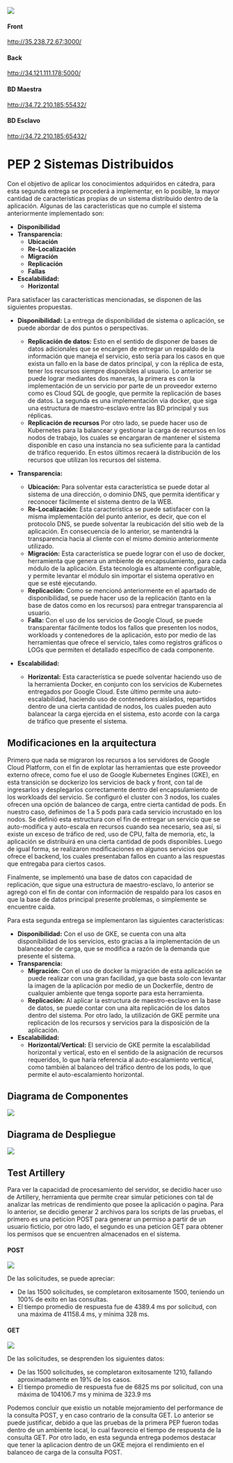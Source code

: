 ![](https://i.ibb.co/sCHRR2w/front.png)

#### **Front** 
http://35.238.72.67:3000/

#### **Back**
http://34.121.111.178:5000/

#### **BD Maestra**
http://34.72.210.185:55432/

#### **BD Esclavo**
http://34.72.210.185:65432/


# PEP 2 Sistemas Distribuidos 
Con el objetivo de aplicar los conocimientos adquiridos en cátedra, para esta segunda entrega se procederá a implementar, en lo posible,  la mayor cantidad de características propias de un sistema distribuido dentro de la aplicación. Algunas de las características que no cumple el sistema anteriormente implementado son:
- **Disponibilidad**
- **Transparencia:** 
    - **Ubicación**
    - **Re-Localización**
    - **Migración**
    - **Replicación**
    - **Fallas**
- **Escalabilidad:**
    - **Horizontal**
    
 Para satisfacer las características mencionadas, se disponen de las siguientes propuestas.
 
- **Disponibilidad:** La entrega de disponibilidad de sistema o aplicación, se puede abordar de dos puntos o perspectivas.
    - **Replicación de datos:**  Esto en el sentido de disponer de bases de datos adicionales que se encargen de entregar un respaldo de la información que maneja el servicio, esto sería para los casos en que exista un fallo en la base de datos principal, y con la réplica de esta, tener los recursos siempre disponibles al usuario. Lo anterior se puede lograr mediantes dos maneras, la primera es con la implementación de un servicio por parte de un proveedor externo como es Cloud SQL de google, que permite la replicación de bases de datos. La segunda es una implementación via docker, que siga una estructura de maestro-esclavo entre las BD principal y sus réplicas.
    - **Replicación de recursos** Por otro lado, se puede hacer uso de Kubernetes para la balancear y gestionar la carga de recursos en los nodos de trabajo, los cuales se encargaran de mantener el sistema disponible en caso una instancia no sea suficiente para la cantidad de tráfico requerido. En estos últimos recaerá la distribución de los recursos que utilizan los recursos del sistema. 
    
- **Transparencia:** 
    - **Ubicación:** Para solventar esta característica se puede dotar al sistema de una dirección, o dominio DNS, que permita identificar y reconocer fácilmente el sistema dentro de la WEB.
    - **Re-Localización:** Esta característica se puede satisfacer con la misma implementación del punto anterior, es decir, que con el protocolo DNS, se puede solventar la reubicación del sitio web de la aplicación. En consecuencia de lo anterior, se mantendrá la transparencia hacia al cliente con el mismo dominio anteriormente utilizado.
    - **Migración:** Esta característica se puede lograr con el uso de docker, herramienta que genera un ambiente de encapsulamiento, para cada módulo de la aplicación. Esta tecnología es altamente configurable, y permite levantar el módulo sin importar el sistema operativo en que se esté ejecutando.
    - **Replicación:** Como se mencionó anteriormente en el apartado de disponibilidad, se puede hacer uso de la replicación (tanto en la base de datos como en los recursos) para entregar transparencia al usuario.
    - **Falla:** Con el uso de los servicios de Google Cloud, se puede transparentar fácilmente todos los fallos que presenten los nodos, workloads y contenedores de la aplicación, esto por medio de las herramientas que ofrece el servicio, tales como registros gráficos o LOGs que permiten el detallado específico de cada componente.
    
- **Escalabilidad:**
    - **Horizontal:** Esta característica se puede solventar haciendo uso  de la herramienta Docker, en conjunto con los servicios de Kubernetes entregados por Google Cloud. Este último permite una auto-escalabilidad, haciendo uso de contenedores aislados, repartidos dentro de una cierta cantidad de nodos, los cuales pueden auto balancear la carga ejercida en el sistema, esto acorde con la carga de tráfico que presente el sistema.
    
    
## Modificaciones en la arquitectura

Primero que nada se migraron los recursos a los servidores de Google Cloud Platform, con el fin de explotar las herramientas que este proveedor externo ofrece, como fue el uso de Google Kubernetes Engines (GKE), en esta transición se dockerizo los servicios de back y front, con tal de ingresarlos y desplegarlos correctamente dentro del encapsulamiento de los workloads del servicio. Se configuró el cluster con 3 nodos, los cuales ofrecen una opción de balanceo de carga, entre cierta cantidad de pods. En nuestro caso, definimos de 1 a 5 pods para cada servicio incrustado en los nodos. Se definió esta estructura con el fin de entregar un servicio que se auto-modifica y auto-escala en recursos cuando sea necesario, sea así, si existe un exceso de tráfico de red, uso de CPU, falta de memoria, etc, la aplicación se distribuirá en una cierta cantidad de pods disponibles. 
Luego de igual forma, se realizaron modificaciones en algunos servicios que ofrece el backend, los cuales presentaban fallos en cuanto a las respuestas que entregaba para ciertos casos.

Finalmente, se implementó una base de datos con capacidad de replicación, que sigue una estructura de maestro-esclavo, lo anterior se agregó con el fin de contar con información de respaldo para los casos en que la base de datos principal presente problemas, o simplemente se encuentre caída.

Para esta segunda entrega se implementaron las siguientes características:

- **Disponibilidad:** Con el uso de GKE, se cuenta con una alta disponibilidad de los servicios, esto gracias a la implementación de un balanceador de carga, que se modifica a razón de la demanda que presente el sistema.
- **Transparencia:**
    - **Migración:** Con el uso de docker la migración de esta aplicación se puede realizar con una gran facilidad, ya que basta solo con levantar la imagen de la aplicación por medio de un Dockerfile, dentro de cualquier ambiente que tenga soporte para esta herramienta.
    - **Replicación:** Al aplicar la estructura de maestro-esclavo en la base de datos, se puede contar con una alta replicación de los datos dentro del sistema. Por otro lado, la utilización de GKE permite una replicación de los recursos y servicios para la disposición de la aplicación.
- **Escalabilidad:**
    - **Horizontal/Vertical:** El servicio de GKE permite la escalabilidad horizontal y vertical, esto en el sentido de la asignación de recursos requeridos, lo que haría referencia al auto-escalamiento vertical, como también al balanceo del tráfico dentro de los pods, lo que permite el auto-escalamiento horizontal.


## Diagrama de Componentes

![](https://i.ibb.co/k6z400T/Imagen-1.png)


## Diagrama de Despliegue  

![](https://i.ibb.co/MStgTkM/imagen-2.png)


## Test Artillery
Para ver la capacidad de procesamiento del servidor, se decidio hacer uso de Artillery, herramienta que permite crear simular peticiones con tal de analizar las metricas de rendimiento que posee la aplicación o pagina. Para lo anterior, se decidio generar 2 archivos para los scripts de las pruebas, el primero es una peticion POST para generar un permiso a partir de un usuario ficticio, por otro lado, el segundo es una peticion GET para obtener los permisos que se encuentren almacenados en el sistema.

#### **POST**

![](https://i.ibb.co/xYrrX1v/testpost.png)

De las solicitudes, se puede apreciar:
- De las 1500 solicitudes, se completaron exitosamente 1500, teniendo un 100% de exito en las consultas.
- El tiempo promedio de respuesta fue de 4389.4 ms por solicitud, con una máxima de  41158.4 ms, y mínima 328 ms.

#### **GET**
![](https://i.ibb.co/rbT65nZ/testget.png)

De las solicitudes, se desprenden los siguientes datos:
- De las 1500 solicitudes, se completaron exitosamente 1210, fallando aproximadamente en 19% de los casos.
- El tiempo promedio de respuesta fue de 6825 ms por solicitud, con una máxima de 104106.7 ms y mínima de 323.9 ms


Podemos concluir que existio un notable mejoramiento del performance de la consulta POST, y en caso contrario de la consulta GET. Lo anterior se puede justificar, debido a que las pruebas de la primera PEP fueron todas dentro de un ambiente local, lo cual favorecio el tiempo de respuesta de la consulta GET. Por otro lado, en esta segunda entrega podemos destacar que tener la aplicacion dentro de un GKE mejora el rendimiento en el balanceo de carga de la consulta POST.




